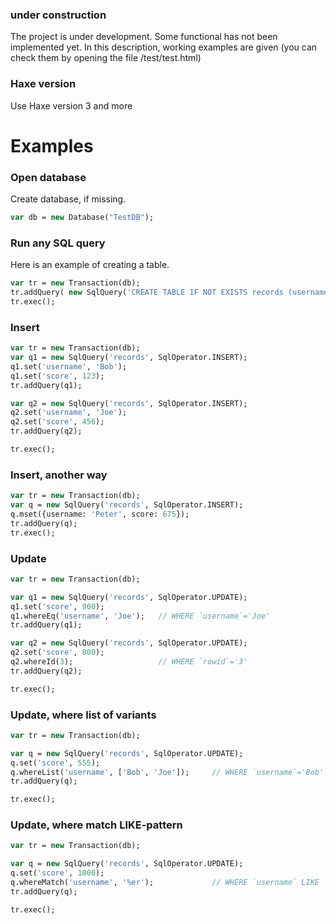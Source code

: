 ### under construction
The project is under development. Some functional has not been implemented yet.
In this description, working examples are given (you can check them by opening the file /test/test.html)

### Haxe version
Use Haxe version 3 and more

# Examples

### Open database
Create database, if missing.
```haxe
var db = new Database("TestDB");
```

### Run any SQL query
Here is an example of creating a table.
```haxe
var tr = new Transaction(db);
tr.addQuery( new SqlQuery('CREATE TABLE IF NOT EXISTS records (username, score)') );
tr.exec();
```

### Insert
```haxe
var tr = new Transaction(db);
var q1 = new SqlQuery('records', SqlOperator.INSERT);
q1.set('username', 'Bob');
q1.set('score', 123);
tr.addQuery(q1);

var q2 = new SqlQuery('records', SqlOperator.INSERT);
q2.set('username', 'Joe');
q2.set('score', 456);
tr.addQuery(q2);

tr.exec();
```

### Insert, another way
```haxe
var tr = new Transaction(db);
var q = new SqlQuery('records', SqlOperator.INSERT);
q.mset({username: 'Peter', score: 675});
tr.addQuery(q);
tr.exec();
```

### Update
```haxe
var tr = new Transaction(db);

var q1 = new SqlQuery('records', SqlOperator.UPDATE);
q1.set('score', 900);
q1.whereEq('username', 'Joe');   // WHERE `username`='Joe'
tr.addQuery(q1);

var q2 = new SqlQuery('records', SqlOperator.UPDATE);
q2.set('score', 800);
q2.whereId(3);                   // WHERE `rowid`='3'
tr.addQuery(q2);

tr.exec();
```

### Update, where list of variants
```haxe
var tr = new Transaction(db);

var q = new SqlQuery('records', SqlOperator.UPDATE);
q.set('score', 555);
q.whereList('username', ['Bob', 'Joe']);     // WHERE `username`='Bob' OR `username`='Joe'
tr.addQuery(q);

tr.exec();
```

### Update, where match LIKE-pattern
```haxe
var tr = new Transaction(db);

var q = new SqlQuery('records', SqlOperator.UPDATE);
q.set('score', 1000);
q.whereMatch('username', '%er');             // WHERE `username` LIKE '%er'
tr.addQuery(q);

tr.exec();
```
